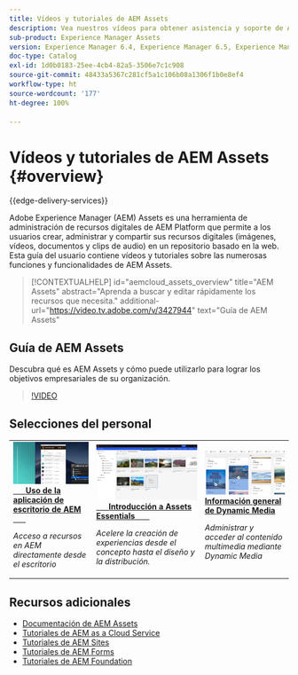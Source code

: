 ```yaml
---
title: Vídeos y tutoriales de AEM Assets
description: Vea nuestros vídeos para obtener asistencia y soporte de AEM Assets.
sub-product: Experience Manager Assets
version: Experience Manager 6.4, Experience Manager 6.5, Experience Manager as a Cloud Service
doc-type: Catalog
exl-id: 1d0b0183-25ee-4cb4-82a5-3506e7c1c908
source-git-commit: 48433a5367c281cf5a1c106b08a1306f1b0e8ef4
workflow-type: ht
source-wordcount: '177'
ht-degree: 100%

---
```


# Vídeos y tutoriales de AEM Assets {#overview}

{{edge-delivery-services}}

Adobe Experience Manager (AEM) Assets es una herramienta de administración de recursos digitales de AEM Platform que permite a los usuarios crear, administrar y compartir sus recursos digitales (imágenes, vídeos, documentos y clips de audio) en un repositorio basado en la web. Esta guía del usuario contiene vídeos y tutoriales sobre las numerosas funciones y funcionalidades de AEM Assets.

>[!CONTEXTUALHELP]
>id="aemcloud_assets_overview"
>title="AEM Assets"
>abstract="Aprenda a buscar y editar rápidamente los recursos que necesita."
>additional-url="https://video.tv.adobe.com/v/3427944" text="Guía de AEM Assets"

## Guía de AEM Assets

Descubra qué es AEM Assets y cómo puede utilizarlo para lograr los objetivos empresariales de su organización.

>[!VIDEO](https://video.tv.adobe.com/v/3427944?learn=on)

<div id="recs-overview-body-1"></div>
<div id="recs-overview-body-2"></div>
<div id="recs-overview-body-3"></div>
<div id="recs-overview-body-4"></div>
<div id="recs-overview-body-5"></div>
<div id="recs-overview-body-6"></div>

<div id="staff-picks-section">

## Selecciones del personal

<table>
<td>
   <a href="./creative-workflows/aem-desktop-app.md">
   <img alt="Etiquetas inteligentes mejoradas" src="./assets/overview/desktop-app.png" />
   </a>
   <div>
      <a href="./creative-workflows/aem-desktop-app.md">
      <strong>Uso de la aplicación de escritorio de AEM</strong>
      </a>
   </div>
   <p>
      <em>Acceso a recursos en AEM directamente desde el escritorio</em>
   </p>
</td>
<td>
   <a href="../assets-essentials/overview.md">
   <img alt="AEM Assets Essentials" src="../assets-essentials/assets/overview/getting-started.png"/>
   </a>
   <div>
      <a href="../assets-essentials/overview.md">
      <strong>Introducción a Assets Essentials</strong>
      </a>
    
   </div>
   <p>
      <em>Acelere la creación de experiencias desde el concepto hasta el diseño y la distribución.</em>
   <p>
</td>
<td>
   <a href="./dynamic-media/dynamic-media-overview-feature-video-use.md">
   <img alt="Información general de Dynamic Media" src="./assets/overview/dynamic-media.png" />
   </a>
   <div>
      <a href="./dynamic-media/dynamic-media-overview-feature-video-use.md">
      <strong>Información general de Dynamic Media</strong>
      </a>
   </div>
   <p>
      <em>Administrar y acceder al contenido multimedia mediante Dynamic Media</em>
   <p>
</td>
</table>

</div>

## Recursos adicionales

* [Documentación de AEM Assets](https://experienceleague.adobe.com/docs/experience-manager-65/assets/home.html?lang=es)
* [Tutoriales de AEM as a Cloud Service](/help/cloud-service/overview.md)
* [Tutoriales de AEM Sites](/help/sites/overview.md)
* [Tutoriales de AEM Forms](/help/forms/overview.md)
* [Tutoriales de AEM Foundation](/help/foundation/overview.md)
